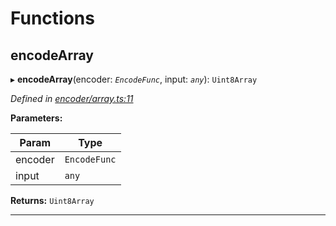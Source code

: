 

# Functions

<a id="encodearray"></a>

##  encodeArray

▸ **encodeArray**(encoder: *`EncodeFunc`*, input: *`any`*): `Uint8Array`

*Defined in [encoder/array.ts:11](https://github.com/polkadot-js/common/blob/5ce8f91/packages/util-rlp/src/encoder/array.ts#L11)*

**Parameters:**

| Param | Type |
| ------ | ------ |
| encoder | `EncodeFunc` |
| input | `any` |

**Returns:** `Uint8Array`

___


